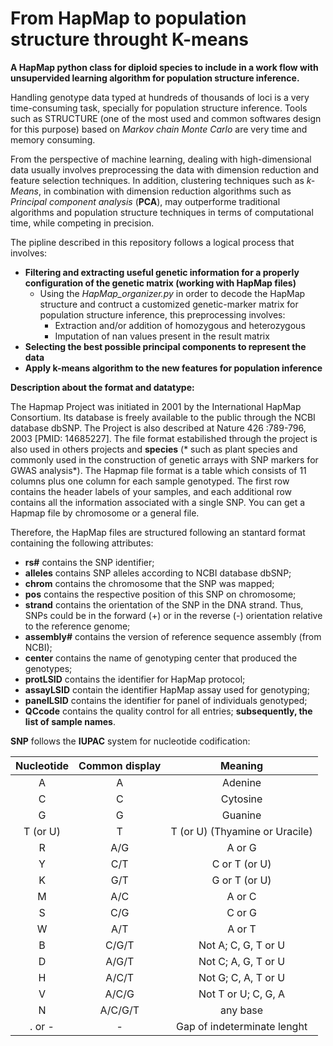 # From HapMap to population structure throught K-means

**A HapMap python class for diploid species to include in a work flow with unsupervided learning algorithm for population structure inference.**

Handling genotype data typed at hundreds of thousands of loci is a very time-consuming task, specially for population structure inference. Tools such as STRUCTURE (one of the most used and common softwares design for this purpose) based on *Markov chain Monte Carlo* are very time and memory consuming. 

From the perspective of machine learning, dealing with high-dimensional data usually involves preprocessing the data with dimension reduction and feature selection techniques. In addition, clustering techniques such as *k-Means*, in combination with dimension reduction algorithms such as *Principal component analysis* (**PCA**), may outperforme traditional algorithms and population structure techniques in terms of computational time, while competing in precision.  

The pipline described in this repository follows a logical process that involves:

- **Filtering and extracting useful genetic information for a properly configuration of the genetic matrix (working with HapMap files)**
  * Using the *HapMap_organizer.py* in order to decode the HapMap structure and contruct a customized genetic-marker matrix for population structure inference, this preprocessing involves:
     * Extraction and/or addition of homozygous and heterozygous
     * Imputation of nan values present in the result matrix
- **Selecting the best possible principal components to represent the data**
- **Apply k-means algorithm to the new features for population inference**

**Description about the format and datatype:**

The Hapmap Project was initiated in 2001 by the International HapMap Consortium. Its database is freely available to the public through the NCBI database dbSNP. The Project is also described at Nature 426 :789-796, 2003 [PMID: 14685227]. The file format estabilished through the project is also used in others projects and **species** (* such as plant species and commonly used in the construction of genetic arrays with SNP markers for GWAS analysis*).
The Hapmap file format is a table which consists of 11 columns plus one column for each sample genotyped. The first row contains the header labels of your samples, and each additional row contains all the information associated with a single SNP. You can get a Hapmap file by chromosome or a general file.

Therefore, the HapMap files are structured following an stantard format containing the following attributes:

- **rs#** contains the SNP identifier;
- **alleles** contains SNP alleles according to NCBI database dbSNP;
- **chrom** contains the chromosome that the SNP was mapped;
- **pos** contains the respective position of this SNP on chromosome;
- **strand** contains the orientation of the SNP in the DNA strand. Thus, SNPs could be in the forward (+) or in the reverse (-) orientation relative to the reference genome;
- **assembly#** contains the version of reference sequence assembly (from NCBI);
- **center** contains the name of genotyping center that produced the genotypes;
- **protLSID** contains the identifier for HapMap protocol;
- **assayLSID** contain the identifier HapMap assay used for genotyping;
- **panelLSID** contains the identifier for panel of individuals genotyped;
- **QCcode** contains the quality control for all entries;
**subsequently, the list of sample names**.

**SNP** follows the **IUPAC** system for nucleotide codification:

| Nucleotide | Common display | Meaning |
| :---: | :---: | :---: |
| A | A | Adenine |
| C | C | Cytosine |
| G | G | Guanine |
| T (or U) | T | T (or U) (Thyamine or Uracile)|
| R | A/G | A or G |
| Y | C/T | C or T (or U) |
| K | G/T | G or T (or U) |
| M | A/C | A or C |
| S | C/G | C or G |
| W | A/T | A or T |
| B | C/G/T | Not A; C, G, T or U |
| D | A/G/T | Not C; A, G, T or U  |
| H | A/C/T | Not G; C, A, T or U  |
| V | A/C/G | Not T or U; C, G, A  |
| N | A/C/G/T | any base |
| . or - | - | Gap of indeterminate lenght |


